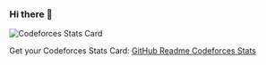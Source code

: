 ### Hi there 👋

![Codeforces Stats Card](https://codeforces-stats-api.herokuapp.com/stats?username=ChurriesJubilee&theme=1)

Get your Codeforces Stats Card: [GitHub Readme Codeforces Stats](https://github.com/wweverma1/github-readme-codeforces-stats)

<!--
**wnguscjf01/wnguscjf01** is a ✨ _special_ ✨ repository because its `README.md` (this file) appears on your GitHub profile.

Here are some ideas to get you started:

- 🔭 I’m currently working on ...
- 🌱 I’m currently learning ...
- 👯 I’m looking to collaborate on ...
- 🤔 I’m looking for help with ...
- 💬 Ask me about ...
- 📫 How to reach me: ...
- 😄 Pronouns: ...
- ⚡ Fun fact: ...
-->
